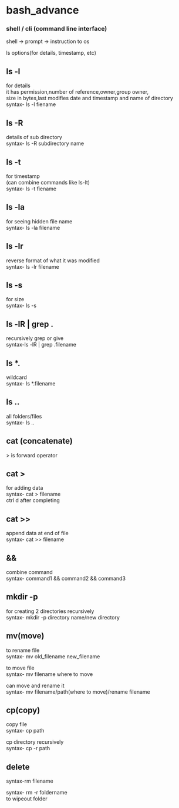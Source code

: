 # bash_advance
<h3>shell / cli (command line interface)</h3>
shell -> prompt -> instruction to os<br>

ls options(for details, timestamp, etc)<br>

<h2>ls -l </h2>
for details<br>
it has permission,number of reference,owner,group owner,<br>
size in bytes,last modifies date and timestamp and name of directory<br>
syntax- ls -l fiename<br>

<h2>ls -R </h2>
details of sub directory<br>
syntax- ls -R subdirectory name <br>

<h2>ls -t</h2>
for timestamp<br>
(can combine commands like ls-lt)<br>
syntax- ls -t fiename<br>

<h2>ls -la </h2>
for seeing hidden file name<br>
syntax- ls -la filename<br>

<h2>ls -lr </h2>
reverse format of what it was modified<br>
syntax- ls -lr filename<br>

 <h2>ls -s  </h2>
for size<br>
syntax- ls -s <br>

 <h2>ls -lR | grep . </h2>
recursively grep or give<br>
syntax-ls -lR | grep .filename<br>

 <h2>ls *. </h2>
wildcard<br>
syntax- ls *.filename<br>

 <h2>ls .. </h2>
all folders/files<br>
syntax- ls ..<br>

 <h2>cat (concatenate) </h2>
> is forward operator<br>

 <h2>cat >  </h2>
for adding data<br>
syntax- cat > filename<br>
ctrl d after completing <br>

 <h2>cat >>  </h2>
append data at end of file<br>
syntax- cat >> filename<br>

 <h2>&& </h2>
combine command<br>
syntax- command1 && command2 && command3<br>

 <h2>mkdir -p  </h2>
for creating 2 directories recursively<br>
syntax- mkdir -p directory name/new directory<br>

 <h2>mv(move) </h2>
to rename file<br>
syntax- mv old_filename new_filename<br>

to move file<br>
syntax- mv filename where to move

can move and rename it <br>
syntax- mv filename/path(where to move)/rename filename<br>

 <h2>cp(copy)  </h2>
copy file<br>
syntax- cp path<br>

cp directory recursively<br>
syntax- cp -r path <br>

 <h2>delete </h2>
syntax-rm filename<br>

syntax- rm -r foldername<br>
to wipeout folder<br>
